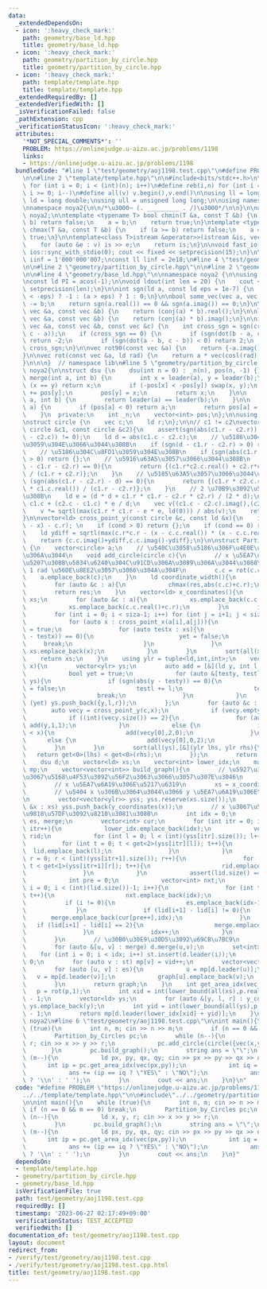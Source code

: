 ```yaml
---
data:
  _extendedDependsOn:
  - icon: ':heavy_check_mark:'
    path: geometry/base_ld.hpp
    title: geometry/base_ld.hpp
  - icon: ':heavy_check_mark:'
    path: geometry/partition_by_circle.hpp
    title: geometry/partition_by_circle.hpp
  - icon: ':heavy_check_mark:'
    path: template/template.hpp
    title: template/template.hpp
  _extendedRequiredBy: []
  _extendedVerifiedWith: []
  _isVerificationFailed: false
  _pathExtension: cpp
  _verificationStatusIcon: ':heavy_check_mark:'
  attributes:
    '*NOT_SPECIAL_COMMENTS*': ''
    PROBLEM: https://onlinejudge.u-aizu.ac.jp/problems/1198
    links:
    - https://onlinejudge.u-aizu.ac.jp/problems/1198
  bundledCode: "#line 1 \"test/geometry/aoj1198.test.cpp\"\n#define PROBLEM \"https://onlinejudge.u-aizu.ac.jp/problems/1198\"\
    \n\n#line 2 \"template/template.hpp\"\n\n#include<bits/stdc++.h>\n\n#define rep(i,n)\
    \ for (int i = 0; i < (int)(n); i++)\n#define reb(i,n) for (int i = (int)(n-1);\
    \ i >= 0; i--)\n#define all(v) v.begin(),v.end()\n\nusing ll = long long;\nusing\
    \ ld = long double;\nusing ull = unsigned long long;\n\nusing namespace std;\n\
    \nnamespace noya2{\n\n/*\u3000~ (. _________ . /)\u3000*/\n\n}\n\nusing namespace\
    \ noya2;\n\ntemplate <typename T> bool chmin(T &a, const T &b) {\n    if (a <=\
    \ b) return false;\n    a = b;\n    return true;\n}\ntemplate <typename T> bool\
    \ chmax(T &a, const T &b) {\n    if (a >= b) return false;\n    a = b;\n    return\
    \ true;\n}\n\ntemplate<class T>istream &operator>>(istream &is, vector<T> &v){\n\
    \    for (auto &e : v) is >> e;\n    return is;\n}\n\nvoid fast_io(){\n    cin.tie(0);\
    \ ios::sync_with_stdio(0); cout << fixed << setprecision(15);\n}\n\nconst int\
    \ iinf = 1'000'000'007;\nconst ll linf = 2e18;\n#line 4 \"test/geometry/aoj1198.test.cpp\"\
    \n\n#line 2 \"geometry/partition_by_circle.hpp\"\n\n#line 2 \"geometry/base_ld.hpp\"\
    \n\n#line 4 \"geometry/base_ld.hpp\"\n\nnamespace noya2 {\n\nusing vec = complex<ld>;\n\
    \nconst ld PI = acos(-1);\n\nvoid ldout(int len = 20) {\n    cout << fixed <<\
    \ setprecision(len);\n}\n\nint sgn(ld a, const ld eps = 1e-7) {\n    return (a\
    \ < -eps) ? -1 : (a > eps) ? 1 : 0;\n}\n\nbool same_vec(vec a, vec b) {\n    a\
    \ -= b;\n    return sgn(a.real()) == 0 && sgn(a.imag()) == 0;\n}\n\nld dot(const\
    \ vec &a, const vec &b) {\n    return (conj(a) * b).real();\n}\n\nld cross(const\
    \ vec &a, const vec &b) {\n    return (conj(a) * b).imag();\n}\n\nint isp(const\
    \ vec &a, const vec &b, const vec &c) {\n    int cross_sgn = sgn(cross(b - a,\
    \ c - a));\n    if (cross_sgn == 0) {\n        if (sgn(dot(b - a, c - a)) < 0)\
    \ return -2;\n        if (sgn(dot(a - b, c - b)) < 0) return 2;\n    }\n    return\
    \ cross_sgn;\n}\n\nvec rot90(const vec &a) {\n    return {-a.imag(), a.real()};\n\
    }\n\nvec rot(const vec &a, ld rad) {\n    return a * vec(cosl(rad), sinl(rad));\n\
    }\n\n\n}  // namespace lib\n#line 5 \"geometry/partition_by_circle.hpp\"\n\nnamespace\
    \ noya2{\n\nstruct dsu {\n    dsu(int n = 0) : _n(n), pos(n, -1) {}\n\n    int\
    \ merge(int a, int b) {\n        int x = leader(a), y = leader(b);\n        if\
    \ (x == y) return x;\n        if (-pos[x] < -pos[y]) swap(x, y);\n        pos[x]\
    \ += pos[y];\n        pos[y] = x;\n        return x;\n    }\n\n    bool same(int\
    \ a, int b) {\n        return leader(a) == leader(b);\n    }\n\n    int leader(int\
    \ a) {\n        if (pos[a] < 0) return a;\n        return pos[a] = leader(pos[a]);\n\
    \    }\n  private:\n    int _n;\n    vector<int> pos;\n};\n\nusing vec = complex<ld>;\n\
    \nstruct circle {\n    vec c;\n    ld r;\n};\n\n// c1 != c2\nvector<ld> cross_point_x(const\
    \ circle &c1, const circle &c2){\n    assert(sgn(abs(c1.r - c2.r)) != 0 || sgn(abs(c1.c\
    \ - c2.c)) != 0);\n    ld d = abs(c1.c - c2.c);\n    // \u5186\u304C\u96E2\u308C\
    \u3059\u304E\u3066\u3044\u308B\n    if (sgn(d - c1.r - c2.r) > 0) return {};\n\
    \    // \u5186\u304C\u8FD1\u3059\u304E\u308B\n    if (sgn(abs(c1.r - c2.r) - d)\
    \ > 0) return {};\n    // \u5916\u63A5\u3057\u3066\u3044\u308B\n    if (sgn(d\
    \ - c1.r - c2.r) == 0){\n        return {(c1.r*c2.c.real() + c2.r*c1.c.real())\
    \ / (c1.r + c2.r)};\n    }\n    // \u5185\u63A5\u3057\u3066\u3044\u308B\n    if\
    \ (sgn(abs(c1.r - c2.r) - d) == 0){\n        return {(c1.r * c2.c.real() - c2.r\
    \ * c1.c.real()) / (c1.r - c2.r)};\n    }\n    // 2 \u70B9\u3092\u5171\u6709\u3059\
    \u308B\n    ld e = (d * d + c1.r * c1.r - c2.r * c2.r) / (2 * d);\n    vec p =\
    \ c1.c + (c2.c - c1.c) * e / d;\n    vec v((c1.c - c2.c).imag(),(c2.c - c1.c).real());\n\
    \    v *= sqrtl(max(c1.r * c1.r - e * e, ld(0))) / abs(v);\n    return {(p+v).real(),(p-v).real()};\n\
    }\n\nvector<ld> cross_point_y(const circle &c, const ld &x){\n    int cond = sgn(abs(c.c.real()\
    \ - x) - c.r); \n    if (cond > 0) return {};\n    if (cond == 0) return {c.c.imag()};\n\
    \    ld ydiff = sqrtl(max(c.r*c.r - (x - c.c.real()) * (x - c.c.real()),ld(0)));\n\
    \    return {c.c.imag()+ydiff,c.c.imag()-ydiff};\n}\n\nstruct Partition_by_Circles\
    \ {\n    vector<circle> a;\n    // \u540C\u3058\u5186\u306F\u4E0E\u3048\u3089\u308C\
    \u306A\u3044\n    void add_circle(circle c){\n        // x \u5EA7\u6A19\u3067\u533A\
    \u5207\u308B\u5834\u6240\u304C\u91CD\u306A\u3089\u306A\u3044\u3088\u3046\u306B\
    \ 1 rad \u56DE\u8EE2\u3057\u3066\u304A\u304F\n        c.c = rot(c.c,1);\n    \
    \    a.emplace_back(c);\n    }\n    ld coordinate_width(){\n        ld res = 0.0;\n\
    \        for (auto &c : a){\n            chmax(res,abs(c.c)+c.r);\n        }\n\
    \        return res;\n    }\n    vector<ld> x_coordinates(){\n        vector<ld>\
    \ xs;\n        for (auto &c : a){\n            xs.emplace_back(c.c.real()-c.r);\n\
    \            xs.emplace_back(c.c.real()+c.r);\n        }\n        int siza = a.size();\n\
    \        for (int i = 0; i < siza-1; i++) for (int j = i+1; j < siza; j++){\n\
    \            for (auto x : cross_point_x(a[i],a[j])){\n                bool yet\
    \ = true;\n                for (auto testx : xs){\n                    if (sgn(abs(x\
    \ - testx)) == 0){\n                        yet = false;\n                   \
    \     break;\n                    }\n                }\n                if (yet)\
    \ xs.emplace_back(x);\n            }\n        }\n        sort(all(xs));\n    \
    \    return xs;\n    }\n    using ylr = tuple<ld,int,int>;\n    vector<ylr> y_coordinates(ld\
    \ x){\n        vector<ylr> ys;\n        auto add = [&](ld y, int l, int r){\n\
    \            bool yet = true;\n            for (auto &[testy, testl, testr] :\
    \ ys){\n                if (sgn(abs(y - testy)) == 0){\n                    yet\
    \ = false;\n                    testl += l;\n                    testr += r;\n\
    \                    break;\n                }\n            }\n            if\
    \ (yet) ys.push_back({y,l,r});\n        };\n        for (auto &c : a){\n     \
    \       auto vecy = cross_point_y(c,x);\n            if (vecy.empty()) continue;\n\
    \            if ((int)(vecy.size()) == 2){\n                for (auto y : vecy)\
    \ add(y,1,1);\n            }\n            else {\n                if (c.c.real()\
    \ < x){\n                    add(vecy[0],2,0);\n                }\n          \
    \      else {\n                    add(vecy[0],0,2);\n                }\n    \
    \        }\n        }\n        sort(all(ys),[&](ylr lhs, ylr rhs){\n         \
    \   return get<0>(lhs) < get<0>(rhs);\n        });\n        return ys;\n    }\n\
    \    dsu d;\n    vector<ld> xs;\n    vector<int> lower_idx;\n    map<int,int>\
    \ mp;\n    vector<vector<int>> build_graph(){\n        // \u5927\u304D\u306A\u5186\
    \u3067\u5168\u4F53\u3092\u56F2\u3063\u3066\u3057\u307E\u3046\n        a.push_back({vec(0,0),coordinate_width()*2});\n\
    \        // x \u5EA7\u6A19\u306E\u5217\u6319\n        xs = x_coordinates();\n\
    \        // \u5404 x \u306B\u3064\u3044\u3066 y \u5EA7\u6A19\u306E\u5217\u6319\
    \n        vector<vector<ylr>> yss; yss.reserve(xs.size());\n        for (auto\
    \ &x : xs) yss.push_back(y_coordinates(x));\n        // x \u3067\u5207\u3063\u3066\
    \u9818\u57DF\u3092\u8210\u3081\u308B\n        int idx = 0;\n        vector<pair<int,int>>\
    \ es, merge;\n        vector<int> cur;\n        for (int itr = 0; itr < (int)(xs.size())-1;\
    \ itr++){\n            lower_idx.emplace_back(idx);\n            vector<int> lid,\
    \ rid;\n            for (int l = 0; l < (int)(yss[itr].size()); l++){\n      \
    \          for (int t = 0; t < get<2>(yss[itr][l]); t++){\n                  \
    \  lid.emplace_back(l);\n                }\n            }\n            for (int\
    \ r = 0; r < (int)(yss[itr+1].size()); r++){\n                for (int t = 0;\
    \ t < get<1>(yss[itr+1][r]); t++){\n                    rid.emplace_back(r);\n\
    \                }\n            }\n            assert(lid.size() == rid.size());\n\
    \            int pre = 0;\n            vector<int> nxt;\n            for (int\
    \ i = 0; i < (int)(lid.size())-1; i++){\n                for (int t = 0; t < rid[i+1]-rid[i];\
    \ t++){\n                    nxt.emplace_back(idx);\n                }\n     \
    \           if (i != 0){\n                    es.emplace_back(idx-1,idx);\n  \
    \              }\n                if (lid[i+1] - lid[i] != 0){\n             \
    \       merge.emplace_back(cur[pre++],idx);\n                }\n             \
    \   if (lid[i+1] - lid[i] == 2){\n                    merge.emplace_back(cur[pre++],idx);\n\
    \                }\n                idx++;\n            }\n            swap(cur,nxt);\n\
    \        }\n        // \u30B0\u30E9\u30D5\u3092\u69CB\u7BC9\n        d = dsu(idx);\n\
    \        for (auto &[u, v] : merge) d.merge(u,v);\n        set<int> st;\n    \
    \    for (int i = 0; i < idx; i++) st.insert(d.leader(i));\n        int vid =\
    \ 0;\n        for (auto v : st) mp[v] = vid++;\n        vector<vector<int>> graph(vid);\n\
    \        for (auto [u, v] : es){\n            u = mp[d.leader(u)];\n         \
    \   v = mp[d.leader(v)];\n            graph[u].emplace_back(v);\n            graph[v].emplace_back(u);\n\
    \        }\n        return graph;\n    }\n    int get_area_idx(vec p){\n     \
    \   p = rot(p,1);\n        int xid = int(lower_bound(all(xs),p.real()) - xs.begin())\
    \ - 1;\n        vector<ld> ys;\n        for (auto &[y, l, r] : y_coordinates(p.real()))\
    \ ys.emplace_back(y);\n        int yid = int(lower_bound(all(ys),p.imag()) - ys.begin())\
    \ - 1;\n        return mp[d.leader(lower_idx[xid] + yid)];\n    }\n};\n\n} //namespace\
    \ noya2\n#line 6 \"test/geometry/aoj1198.test.cpp\"\n\nint main(){\n    while\
    \ (true){\n        int n, m; cin >> n >> m;\n        if (n == 0 && m == 0) break;\n\
    \        Partition_by_Circles pc;\n        while (n--){\n            ld x, y,\
    \ r; cin >> x >> y >> r;\n            pc.add_circle(circle({vec(x,y),r}));\n \
    \       }\n        pc.build_graph();\n        string ans = \"\";\n        while\
    \ (m--){\n            ld px, py, qx, qy; cin >> px >> py >> qx >> qy;\n      \
    \      int ip = pc.get_area_idx(vec(px,py));\n            int iq = pc.get_area_idx(vec(qx,qy));\n\
    \            ans += (ip == iq ? \"YES\" : \"NO\");\n            ans += (m == 0\
    \ ? '\\n' : ' ');\n        }\n        cout << ans;\n    }\n}\n"
  code: "#define PROBLEM \"https://onlinejudge.u-aizu.ac.jp/problems/1198\"\n\n#include\"\
    ../../template/template.hpp\"\n\n#include\"../../geometry/partition_by_circle.hpp\"\
    \n\nint main(){\n    while (true){\n        int n, m; cin >> n >> m;\n       \
    \ if (n == 0 && m == 0) break;\n        Partition_by_Circles pc;\n        while\
    \ (n--){\n            ld x, y, r; cin >> x >> y >> r;\n            pc.add_circle(circle({vec(x,y),r}));\n\
    \        }\n        pc.build_graph();\n        string ans = \"\";\n        while\
    \ (m--){\n            ld px, py, qx, qy; cin >> px >> py >> qx >> qy;\n      \
    \      int ip = pc.get_area_idx(vec(px,py));\n            int iq = pc.get_area_idx(vec(qx,qy));\n\
    \            ans += (ip == iq ? \"YES\" : \"NO\");\n            ans += (m == 0\
    \ ? '\\n' : ' ');\n        }\n        cout << ans;\n    }\n}"
  dependsOn:
  - template/template.hpp
  - geometry/partition_by_circle.hpp
  - geometry/base_ld.hpp
  isVerificationFile: true
  path: test/geometry/aoj1198.test.cpp
  requiredBy: []
  timestamp: '2023-06-27 02:17:49+09:00'
  verificationStatus: TEST_ACCEPTED
  verifiedWith: []
documentation_of: test/geometry/aoj1198.test.cpp
layout: document
redirect_from:
- /verify/test/geometry/aoj1198.test.cpp
- /verify/test/geometry/aoj1198.test.cpp.html
title: test/geometry/aoj1198.test.cpp
---
```

